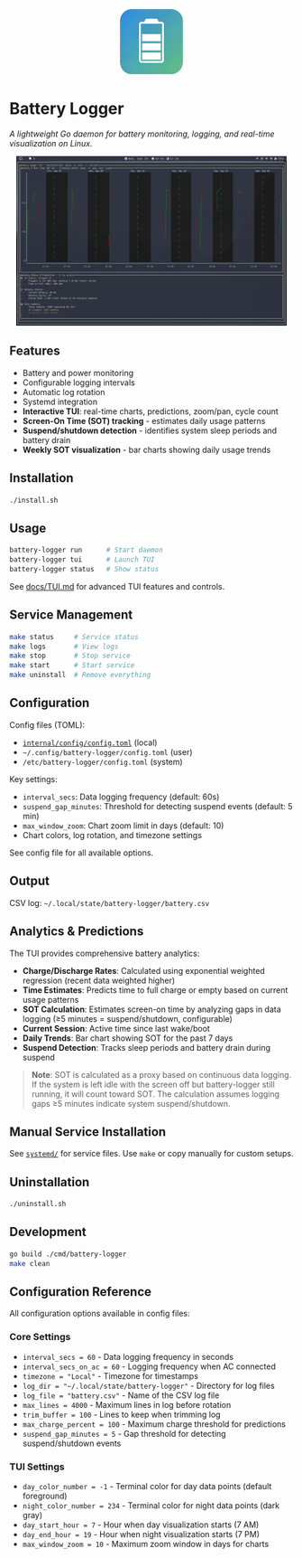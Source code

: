 
<div align="center">
	<img src="assets/battery-logger.png" alt="Battery Logger Logo" width="120" />
</div>

# Battery Logger

*A lightweight Go daemon for battery monitoring, logging, and real-time visualization on Linux.*

<div align="center">
	<img src="assets/battery-logger-tui-v6-screenshot.png" alt="Battery Logger TUI Screenshot" width="480" />
</div>


## Features

- Battery and power monitoring
- Configurable logging intervals
- Automatic log rotation
- Systemd integration
- **Interactive TUI**: real-time charts, predictions, zoom/pan, cycle count
- **Screen-On Time (SOT) tracking** - estimates daily usage patterns
- **Suspend/shutdown detection** - identifies system sleep periods and battery drain
- **Weekly SOT visualization** - bar charts showing daily usage trends


## Installation

```bash
./install.sh
```


## Usage

```bash
battery-logger run      # Start daemon
battery-logger tui      # Launch TUI
battery-logger status   # Show status
```

See [docs/TUI.md](docs/TUI.md) for advanced TUI features and controls.


## Service Management

```bash
make status     # Service status
make logs       # View logs
make stop       # Stop service
make start      # Start service
make uninstall  # Remove everything
```


## Configuration

Config files (TOML):
- [`internal/config/config.toml`](internal/config/config.toml) (local)
- `~/.config/battery-logger/config.toml` (user)
- `/etc/battery-logger/config.toml` (system)

Key settings:
- `interval_secs`: Data logging frequency (default: 60s)
- `suspend_gap_minutes`: Threshold for detecting suspend events (default: 5 min)
- `max_window_zoom`: Chart zoom limit in days (default: 10)
- Chart colors, log rotation, and timezone settings

See config file for all available options.



## Output

CSV log: `~/.local/state/battery-logger/battery.csv`


## Analytics & Predictions

The TUI provides comprehensive battery analytics:

- **Charge/Discharge Rates**: Calculated using exponential weighted regression (recent data weighted higher)
- **Time Estimates**: Predicts time to full charge or empty based on current usage patterns
- **SOT Calculation**: Estimates screen-on time by analyzing gaps in data logging (≥5 minutes = suspend/shutdown, configurable)
- **Current Session**: Active time since last wake/boot
- **Daily Trends**: Bar chart showing SOT for the past 7 days
- **Suspend Detection**: Tracks sleep periods and battery drain during suspend

> **Note**: SOT is calculated as a proxy based on continuous data logging. If the system is left idle with the screen off but battery-logger still running, it will count toward SOT. The calculation assumes logging gaps ≥5 minutes indicate system suspend/shutdown.


## Manual Service Installation

See [`systemd/`](systemd/) for service files. Use `make` or copy manually for custom setups.


## Uninstallation

```bash
./uninstall.sh
```


## Development

```bash
go build ./cmd/battery-logger
make clean
```


## Configuration Reference

All configuration options available in config files:

### Core Settings
- `interval_secs = 60` - Data logging frequency in seconds
- `interval_secs_on_ac = 60` - Logging frequency when AC connected
- `timezone = "Local"` - Timezone for timestamps
- `log_dir = "~/.local/state/battery-logger"` - Directory for log files
- `log_file = "battery.csv"` - Name of the CSV log file
- `max_lines = 4000` - Maximum lines in log before rotation
- `trim_buffer = 100` - Lines to keep when trimming log
- `max_charge_percent = 100` - Maximum charge threshold for predictions
- `suspend_gap_minutes = 5` - Gap threshold for detecting suspend/shutdown events

### TUI Settings
- `day_color_number = -1` - Terminal color for day data points (default foreground)
- `night_color_number = 234` - Terminal color for night data points (dark gray)
- `day_start_hour = 7` - Hour when day visualization starts (7 AM)
- `day_end_hour = 19` - Hour when night visualization starts (7 PM)
- `max_window_zoom = 10` - Maximum zoom window in days for charts
